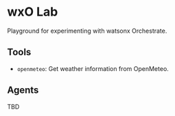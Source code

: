 # wxO Lab

Playground for experimenting with watsonx Orchestrate.

## Tools
- `openmeteo`: Get weather information from OpenMeteo.

## Agents
TBD
